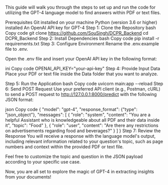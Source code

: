 This guide will walk you through the steps to set up and run the code for utilizing the GPT-4 language model to find answers within PDF or text files.

Prerequisites
Git installed on your machine
Python (version 3.6 or higher) installed
An OpenAI API key for GPT-4
Step 1: Clone the Repository
bash
Copy code
git clone https://github.com/SouSingh/DCPR_Backend
cd DCPR_Backend
Step 2: Install Dependencies
bash
Copy code
pip install -r requirements.txt
Step 3: Configure Environment
Rename the .env.example file to .env.

Open the .env file and insert your OpenAI API key in the following format:

ini
Copy code
OPENAI_API_KEY="your-api-key"
Step 4: Provide Input Data
Place your PDF or text file inside the Data folder that you want to analyze.

Step 5: Run the Application
bash
Copy code
uvicorn main:app --reload
Step 6: Send POST Request
Use your preferred API client (e.g., Postman, cURL) to send a POST request to http://127.0.0.1:8000/predict with the following JSON format:

json
Copy code
{
    "model": "gpt-4",
    "response_format": {"type": "json_object"},
    "messages": [
        {
            "role": "system",
            "content": "You are a helpful Assistant who is knowledgeable about all PDF and their data inside it",
            "topic": "Food"
        },
        {
            "role": "user",
            "content": "Are there any restrictions on advertisements regarding food and beverages?"
        }
    ]
}
Step 7: Review the Response
You will receive a response with the language model's output, including relevant information related to your question's topic, such as page numbers and context within the provided PDF or text file.

Feel free to customize the topic and question in the JSON payload according to your specific use case.

Now, you are all set to explore the magic of GPT-4 in extracting insights from your documents!